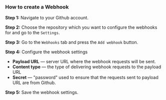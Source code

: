 ### How to create a Webhook 

**Step 1:** Navigate to your Github account.

**Step 2:** Choose the repository which you want to configure the webhooks for and go to the `Settings`.

**Step 3:** Go to the `Webhooks` tab and press the `Add webhook` button.

**Step 4:** Configure the webhook settings

- **Payload URL** — server URL where the webhook requests will be sent. 
- **Content type** — the type of delivering webhook requests to the payload URL
- **Secret** — "password" used to ensure that the requests sent to payload URL are from Github.

**Step 5:** Save the webhook settings.